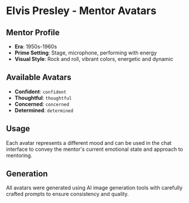 # Elvis Presley - Mentor Avatars

## Mentor Profile
- **Era**: 1950s-1960s
- **Prime Setting**: Stage, microphone, performing with energy
- **Visual Style**: Rock and roll, vibrant colors, energetic and dynamic

## Available Avatars
- **Confident**: `confident`
- **Thoughtful**: `thoughtful`
- **Concerned**: `concerned`
- **Determined**: `determined`

## Usage
Each avatar represents a different mood and can be used in the chat interface to convey the mentor's current emotional state and approach to mentoring.

## Generation
All avatars were generated using AI image generation tools with carefully crafted prompts to ensure consistency and quality.
